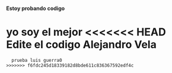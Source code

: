 #### Estoy probando codigo


  yo soy el mejor 
  <<<<<<< HEAD
  Edite el codigo Alejandro Vela
  =======



      prueba luis guerra0
    >>>>>>> f6fdc245d18339182d8bde611c836367592edf4c
